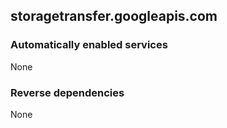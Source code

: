 ## storagetransfer.googleapis.com

### Automatically enabled services

None

### Reverse dependencies

None
